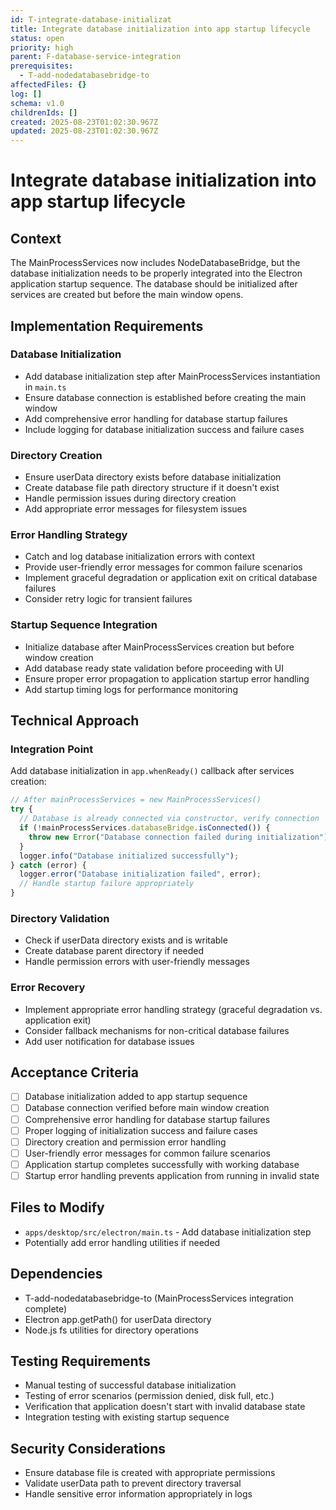 ```yaml
---
id: T-integrate-database-initializat
title: Integrate database initialization into app startup lifecycle
status: open
priority: high
parent: F-database-service-integration
prerequisites:
  - T-add-nodedatabasebridge-to
affectedFiles: {}
log: []
schema: v1.0
childrenIds: []
created: 2025-08-23T01:02:30.967Z
updated: 2025-08-23T01:02:30.967Z
---
```


# Integrate database initialization into app startup lifecycle

## Context

The MainProcessServices now includes NodeDatabaseBridge, but the database initialization needs to be properly integrated into the Electron application startup sequence. The database should be initialized after services are created but before the main window opens.

## Implementation Requirements

### Database Initialization

- Add database initialization step after MainProcessServices instantiation in `main.ts`
- Ensure database connection is established before creating the main window
- Add comprehensive error handling for database startup failures
- Include logging for database initialization success and failure cases

### Directory Creation

- Ensure userData directory exists before database initialization
- Create database file path directory structure if it doesn't exist
- Handle permission issues during directory creation
- Add appropriate error messages for filesystem issues

### Error Handling Strategy

- Catch and log database initialization errors with context
- Provide user-friendly error messages for common failure scenarios
- Implement graceful degradation or application exit on critical database failures
- Consider retry logic for transient failures

### Startup Sequence Integration

- Initialize database after MainProcessServices creation but before window creation
- Add database ready state validation before proceeding with UI
- Ensure proper error propagation to application startup error handling
- Add startup timing logs for performance monitoring

## Technical Approach

### Integration Point

Add database initialization in `app.whenReady()` callback after services creation:

```typescript
// After mainProcessServices = new MainProcessServices()
try {
  // Database is already connected via constructor, verify connection
  if (!mainProcessServices.databaseBridge.isConnected()) {
    throw new Error("Database connection failed during initialization");
  }
  logger.info("Database initialized successfully");
} catch (error) {
  logger.error("Database initialization failed", error);
  // Handle startup failure appropriately
}
```

### Directory Validation

- Check if userData directory exists and is writable
- Create database parent directory if needed
- Handle permission errors with user-friendly messages

### Error Recovery

- Implement appropriate error handling strategy (graceful degradation vs. application exit)
- Consider fallback mechanisms for non-critical database failures
- Add user notification for database issues

## Acceptance Criteria

- [ ] Database initialization added to app startup sequence
- [ ] Database connection verified before main window creation
- [ ] Comprehensive error handling for database startup failures
- [ ] Proper logging of initialization success and failure cases
- [ ] Directory creation and permission error handling
- [ ] User-friendly error messages for common failure scenarios
- [ ] Application startup completes successfully with working database
- [ ] Startup error handling prevents application from running in invalid state

## Files to Modify

- `apps/desktop/src/electron/main.ts` - Add database initialization step
- Potentially add error handling utilities if needed

## Dependencies

- T-add-nodedatabasebridge-to (MainProcessServices integration complete)
- Electron app.getPath() for userData directory
- Node.js fs utilities for directory operations

## Testing Requirements

- Manual testing of successful database initialization
- Testing of error scenarios (permission denied, disk full, etc.)
- Verification that application doesn't start with invalid database state
- Integration testing with existing startup sequence

## Security Considerations

- Ensure database file is created with appropriate permissions
- Validate userData path to prevent directory traversal
- Handle sensitive error information appropriately in logs
